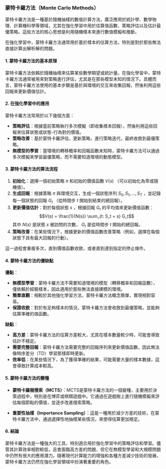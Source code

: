 ### 蒙特卡羅方法（Monte Carlo Methods）

蒙特卡羅方法是一種基於隨機抽樣的數值計算方法，廣泛應用於統計學、數學物理、計算機科學等領域，尤其在強化學習中用於估算值函數、策略評估以及估計最優策略。這些方法的核心思想是利用隨機樣本來進行數值模擬和推斷。

在強化學習中，蒙特卡羅方法通常用於基於樣本的估算方法，特別是對於那些無法直接計算出解析解的問題。

#### 1. 蒙特卡羅方法的基本原理

蒙特卡羅方法依賴於隨機抽樣來估算某些數學期望或統計量。在強化學習中，蒙特卡羅方法通常被用來對策略進行評估，尤其是在那些模型未知的情況下。具體而言，蒙特卡羅方法使用的基本步驟是基於與環境的交互來收集回報，然後利用這些回報來更新價值估計。

#### 2. 在強化學習中的應用

蒙特卡羅方法常用於以下幾個方面：

- **策略評估**：根據當前策略執行多次模擬（即收集樣本回報），然後利用這些回報來估算狀態或狀態-行為對的價值。
- **策略改善**：基於蒙特卡羅評估，更新策略，進行策略迭代，最終收斂到最優策略。
- **無模型的學習**：當環境的轉移概率和回報函數未知時，蒙特卡羅方法可以通過多次模擬來學習最優策略，而不需要知道環境的動態模型。

#### 3. 蒙特卡羅方法的算法流程

1. **初始化**：選擇一個初始策略  $`\pi`$  和初始的價值函數  $`V(s)`$ （可以初始化為零或隨機值）。
2. **生成回報**：根據策略  $`\pi`$  與環境交互，生成一個狀態序列  $`S_0, S_1, \ldots, S_T`$ ，並記錄每一個狀態的回報  $`G_t`$ （從時間步  $`t`$  開始到結束的總回報）。
3. **更新價值估計**：對於每個狀態  $`s`$ ，根據回報  $`G_t`$  的平均值來更新價值函數：
   $$V(s) = \frac{1}{N(s)} \sum_{t: S_t = s} G_t$$
   其中  $`N(s)`$  是狀態  $`s`$  被訪問的次數， $`G_t`$  是從時間步  $`t`$  開始的總回報。
4. **策略改善**：在某些情況下，根據更新的價值函數改善策略（例如，選擇在每個狀態下具有最大回報的行動）。

這一過程會重複多次，直到價值函數收斂，或者直到達到指定的停止條件。

#### 4. 蒙特卡羅方法的優缺點

**優點**：
- **無模型學習**：蒙特卡羅方法不需要知道環境的模型（轉移概率和回報函數），僅依賴於經驗樣本，因此適用於那些無法直接建模的環境。
- **簡單直觀**：相較於其他強化學習方法，蒙特卡羅方法概念簡單，實現相對容易。
- **保證收斂**：對於有足夠樣本的情況，蒙特卡羅方法會收斂到最優策略，並能夠估算準確的值函數。

**缺點**：
- **高方差**：蒙特卡羅方法的估算方差較大，尤其在樣本數量較少時，可能會導致估計不穩定。
- **需要完整回報**：蒙特卡羅方法需要完整的回報序列來更新價值函數，因此無法像時序差分（TD）學習那樣即時更新。
- **效率低**：在某些情況下，為了獲得準確的結果，可能需要大量的樣本數據，這會導致計算成本較高。

#### 5. 蒙特卡羅方法的變種

- **蒙特卡羅樹搜索（MCTS）**：MCTS是蒙特卡羅方法的一個變種，主要用於決策過程中，特別是在博弈或棋類遊戲中。它通過在遊戲樹上進行隨機模擬來評估每個節點的價值，並逐步改進搜索策略。
  
- **重要性抽樣（Importance Sampling）**：這是一種用於減少方差的技術，在蒙特卡羅方法中，通過選擇性地抽樣某些情況，來使得估算更加穩定。

#### 6. 結論

蒙特卡羅方法是一種強大的工具，特別適合用於強化學習中的策略評估和學習。儘管其計算效率相對較低，且會面臨高方差的問題，但它在無模型學習和大規模問題中仍然有很大的應用潛力。隨著現代計算能力的增強和各種方差減少技術的發展，蒙特卡羅方法仍然在強化學習領域中扮演著重要的角色。